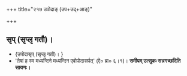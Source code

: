 +++
title="२१७ उपोदाङ् (उप+उद्+आङ्)"

+++

## सृप् (सृप्लृ गतौ)। 
- {उपोदासृप् (सृप्लृ गतौ)। }
- 'तेषां ह स्म मध्यन्दिने मध्यन्दिन एवोपोदासर्पत्' (ऐ० ब्रा० ६।१)। **समीपम् उत्सुकः सन्नगच्छदिति सायणः।**
